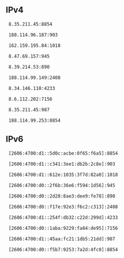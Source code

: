 ## IPv4
```
 8.35.211.45:8854
```
```
 188.114.96.187:903
```
```
 162.159.195.84:1018
```
```
 8.47.69.157:945
```
```
 8.39.214.53:890
```
```
 188.114.99.149:2408
```
```
 8.34.146.110:4233
```
```
 8.6.112.202:7156
```
```
 8.35.211.45:987
```
```
 188.114.99.253:8854
```

## IPv6
```
 [2606:4700:d1::5d0c:acbe:0f65:f6a5]:8854
```
```
 [2606:4700:d1::c341:3ee1:db2b:2c8e]:903
```
```
 [2606:4700:d1::612e:1035:3f7d:82a0]:1018
```
```
 [2606:4700:d0::2f6b:36e6:f594:1d56]:945
```
```
 [2606:4700:d0::2d28:8ae3:dee9:fe78]:890
```
```
 [2606:4700:d0::f17e:92e3:f6c2:c313]:2408
```
```
 [2606:4700:d1::254f:db32:c22d:299d]:4233
```
```
 [2606:4700:d0::1aba:9229:fa84:de95]:7156
```
```
 [2606:4700:d1::45aa:fc21:1db5:21dd]:987
```
```
 [2606:4700:d0::f5b7:9253:7a2d:4fc0]:8854
```
